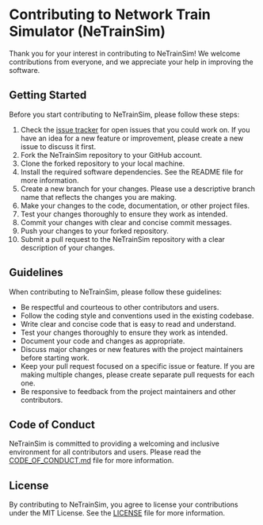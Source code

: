 # Contributing to Network Train Simulator (NeTrainSim)

Thank you for your interest in contributing to NeTrainSim! We welcome contributions from everyone, and we appreciate your help in improving the software.

## Getting Started

Before you start contributing to NeTrainSim, please follow these steps:

1. Check the [issue tracker](https://github.com/AhmedAredah/NeTrainSim/issues) for open issues that you could work on. If you have an idea for a new feature or improvement, please create a new issue to discuss it first.
2. Fork the NeTrainSim repository to your GitHub account.
3. Clone the forked repository to your local machine.
4. Install the required software dependencies. See the README file for more information.
5. Create a new branch for your changes. Please use a descriptive branch name that reflects the changes you are making.
6. Make your changes to the code, documentation, or other project files.
7. Test your changes thoroughly to ensure they work as intended.
8. Commit your changes with clear and concise commit messages.
9. Push your changes to your forked repository.
10. Submit a pull request to the NeTrainSim repository with a clear description of your changes.

## Guidelines

When contributing to NeTrainSim, please follow these guidelines:

- Be respectful and courteous to other contributors and users.
- Follow the coding style and conventions used in the existing codebase.
- Write clear and concise code that is easy to read and understand.
- Test your changes thoroughly to ensure they work as intended.
- Document your code and changes as appropriate.
- Discuss major changes or new features with the project maintainers before starting work.
- Keep your pull request focused on a specific issue or feature. If you are making multiple changes, please create separate pull requests for each one.
- Be responsive to feedback from the project maintainers and other contributors.

## Code of Conduct

NeTrainSim is committed to providing a welcoming and inclusive environment for all contributors and users. Please read the [CODE_OF_CONDUCT.md](https://github.com/AhmedAredah/NeTrainSim/blob/main/CODE_OF_CONDUCT.md) file for more information.

## License

By contributing to NeTrainSim, you agree to license your contributions under the MIT License. See the [LICENSE](https://github.com/AhmedAredah/NeTrainSim/blob/main/LICENSE) file for more information.

